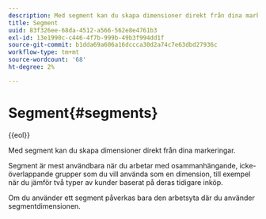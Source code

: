 ```yaml
---
description: Med segment kan du skapa dimensioner direkt från dina markeringar.
title: Segment
uuid: 83f326ee-68da-4512-a566-562e8e4761b3
exl-id: 13e1990c-c446-4f7b-999b-49b3f994dd1f
source-git-commit: b1dda69a606a16dccca30d2a74c7e63dbd27936c
workflow-type: tm+mt
source-wordcount: '68'
ht-degree: 2%

---
```


# Segment{#segments}

{{eol}}

Med segment kan du skapa dimensioner direkt från dina markeringar.

Segment är mest användbara när du arbetar med osammanhängande, icke-överlappande grupper som du vill använda som en dimension, till exempel när du jämför två typer av kunder baserat på deras tidigare inköp.

Om du använder ett segment påverkas bara den arbetsyta där du använder segmentdimensionen.
